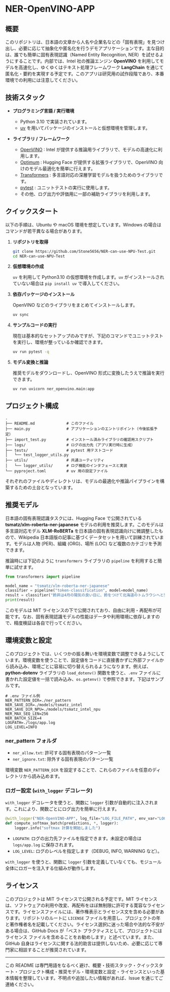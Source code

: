 # NER-OpenVINO-APP

## 概要

このリポジトリは、日本語の文章から人名や企業名などの「固有表現」を見つけ出し、必要に応じて抽象化や匿名化を行うデモアプリケーションです。主な目的は、誰でも簡単に固有表現認識（Named Entity Recognition, NER）を試せるようにすることです。内部では、Intel 社の推論エンジン **OpenVINO** を利用してモデルを高速化し、ゆくゆくはテキスト処理フレームワーク **LangChain** を通じて匿名化・要約を実現する予定です。このアプリは研究用の試作段階であり、本番環境での利用には注意してください。

## 技術スタック

- **プログラミング言語 / 実行環境**
  - Python 3.10 で実装されています。
  - [uv](https://docs.astral.sh/uv/) を用いてパッケージのインストールと仮想環境を管理します。

- **ライブラリ / フレームワーク**
  - [OpenVINO](https://docs.openvino.ai/) : Intel が提供する推論用ライブラリで、モデルの高速化に利用します。
  - [Optimum](https://huggingface.co/docs/optimum/index) : Hugging Face が提供する拡張ライブラリで、OpenVINO 向けのモデル最適化を簡単に行えます。
  - [Transformers](https://huggingface.co/docs/transformers) : 多言語対応の深層学習モデルを扱うためのライブラリです。
  - [pytest](https://docs.pytest.org/) : ユニットテストの実行に使用します。
  - その他、ログ出力や評価用に一部の補助ライブラリを利用します。

## クイックスタート

以下の手順は、Ubuntu や macOS 環境を想定しています。Windows の場合はコマンドが若干異なる場合があります。

1. **リポジトリを取得**

   ```bash
   git clone https://github.com/Stone5656/NER-can-use-NPU-Test.git
   cd NER-can-use-NPU-Test


2. **仮想環境の作成**

   `uv` を利用して Python3.10 の仮想環境を作成します。`uv` がインストールされていない場合は `pip install uv` で導入してください。

3. **依存パッケージのインストール**

   OpenVINO などのライブラリをまとめてインストールします。

   ```bash
   uv sync
   ```

4. **サンプルコードの実行**

   現在は基本的なセットアップのみですが、下記のコマンドでユニットテストを実行し、環境が整っているか確認できます。

   ```bash
   uv run pytest -q
   ```

5. **モデル変換と推論**

   推奨モデルをダウンロードし、OpenVINO 形式に変換したうえで推論を実行できます。
   ```bash
   uv run uvicorn ner_openvino.main:app
   ```

## プロジェクト構成

```
.
├── README.md              # このファイル
├── main.py                # アプリケーションのエントリポイント（今後拡張予定）
├── import_test.py         # インストール済みライブラリの確認用スクリプト
├── logs/                  # ログの出力先（アプリ実行時に生成）
├── tests/                 # pytest 用テストコード
│   └── test_logger_utils.py
├── utils/                 # 共通ユーティリティ
│   └── logger_utils/      # ログ機能のインタフェースと実装
└── pyproject.toml         # uv 用の設定ファイル
```

それぞれのファイルやディレクトリは、モデルの最適化や推論パイプラインを構築するための土台となっています。

## 推奨モデル

日本語の固有表現認識タスクには、Hugging Face で公開されている **tsmatz/xlm-roberta-ner-japanese** モデルの利用を推奨します。このモデルは多言語対応モデル **XLM-RoBERTa** を日本語の固有表現認識向けに微調整したもので、Wikipedia 日本語版の記事に基づくデータセットを用いて訓練されています。モデルは人物 (PER)、組織 (ORG)、場所 (LOC) など複数のカテゴリを予測できます。

推論時には下記のように `transformers` ライブラリの `pipeline` を利用すると簡単に試せます。

```python
from transformers import pipeline

model_name = "tsmatz/xlm-roberta-ner-japanese"
classifier = pipeline("token-classification", model=model_name)
result = classifier("鈴井は4月の陽気の良い日に、鈴をつけて北海道のトムラウシへと登った")
print(result)
```

このモデルは MIT ライセンスの下で公開されており、自由に利用・再配布が可能です。なお、固有表現認識モデルの性能はデータや利用環境に依存しますので、精度検証は各自で行ってください。

## 環境変数と設定

このプロジェクトでは、いくつかの振る舞いを環境変数で調整できるようにしています。環境変数を使うことで、設定値をコードに直接書かずに外部ファイルから読み込み、環境ごとに容易に切り替えられるようになります。例えば、**python-dotenv** ライブラリの `load_dotenv()` 関数を使うと、`.env` ファイルに書かれた設定値を一括で読み込み、`os.getenv()` で参照できます。下記はサンプルです。

```
# .env ファイル例
NER_PATTERN_DIR=./ner_pattern
NER_SAVE_DIR=./models/tsmatz_intel
NER_SAVE_DIR_NPU=./models/tsmatz_intel_npu
NER_MAX_SEQ_LEN=256
NER_BATCH_SIZE=4
LOGPATH=./logs/app.log
LOG_LEVEL=INFO
```

### ner_pattern フォルダ

* `ner_allow.txt`: 許可する固有表現のパターン一覧
* `ner_ignore.txt`: 除外する固有表現のパターン一覧

環境変数 `NER_PATTERN_DIR` を設定することで、これらのファイルを任意のディレクトリから読み込めます。

### ロガー設定 (`with_logger` デコレータ)

`with_logger` デコレータを使うと、関数に `logger` 引数が自動的に注入されます。これにより、関数ごとにログ出力を簡単に行えます。

```python
@with_logger("NER-OpenVINO-APP", log_file="LOG_FILE_PATH", env_var="LOG_LEVEL")
def compute_softmax_batch(predictions, *, logger):
    logger.info("softmax 計算を開始しました")
```

* `LOGPATH`: ログの出力先ファイルを指定できます。未設定の場合は `logs/app.log` に保存されます。
* `LOG_LEVEL`: ログのレベルを指定します（DEBUG, INFO, WARNING など）。

`with_logger` を使うと、関数に `logger` 引数を定義していなくても、モジュール全体にロガーを注入する仕組みが動作します。

## ライセンス

このプロジェクトは MIT ライセンスで公開される予定です。MIT ライセンスは、ソフトウェアの利用や改変、再配布をほぼ無制限に許可する寛容なライセンスです。ライセンスファイルには、著作権表示とライセンス文を含める必要があります。リポジトリのルートに `LICENSE` ファイルを用意し、プロジェクトの年と著作権者名を記載してください。ライセンス選択に迷った場合や法的な不安がある場合は、GitHub Docs が「ベスト プラクティスとして、プロジェクトにはライセンス ファイルを含めることをお勧めします」と述べています。また、GitHub 自身はライセンスに関する法的助言は提供しないため、必要に応じて専門家に相談することが推奨されています。

---

この README は専門用語をなるべく避け、概要・技術スタック・クイックスタート・プロジェクト構成・推奨モデル・環境変数と設定・ライセンスといった基本情報を整理しています。不明点や追加したい情報があれば、Issue を通じてご連絡ください。
